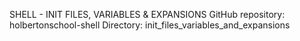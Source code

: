 SHELL - INIT FILES, VARIABLES & EXPANSIONS
	GitHub repository: holbertonschool-shell
	Directory: init_files_variables_and_expansions
